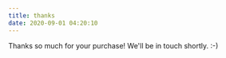 ```yaml
---
title: thanks
date: 2020-09-01 04:20:10
---
```


Thanks so much for your purchase! We'll be in touch shortly. :-)
